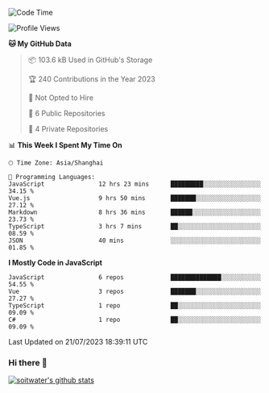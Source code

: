 <!--START_SECTION:waka-->
![Code Time](http://img.shields.io/badge/Code%20Time-2%2C286%20hrs%203%20mins-blue)

![Profile Views](http://img.shields.io/badge/Profile%20Views-0-blue)

**🐱 My GitHub Data** 

> 📦 103.6 kB Used in GitHub's Storage 
 > 
> 🏆 240 Contributions in the Year 2023
 > 
> 🚫 Not Opted to Hire
 > 
> 📜 6 Public Repositories 
 > 
> 🔑 4 Private Repositories 
 > 
📊 **This Week I Spent My Time On** 

```text
🕑︎ Time Zone: Asia/Shanghai

💬 Programming Languages: 
JavaScript               12 hrs 23 mins      █████████░░░░░░░░░░░░░░░░   34.15 % 
Vue.js                   9 hrs 50 mins       ███████░░░░░░░░░░░░░░░░░░   27.12 % 
Markdown                 8 hrs 36 mins       ██████░░░░░░░░░░░░░░░░░░░   23.73 % 
TypeScript               3 hrs 7 mins        ██░░░░░░░░░░░░░░░░░░░░░░░   08.59 % 
JSON                     40 mins             ░░░░░░░░░░░░░░░░░░░░░░░░░   01.85 % 
```

**I Mostly Code in JavaScript** 

```text
JavaScript               6 repos             ██████████████░░░░░░░░░░░   54.55 % 
Vue                      3 repos             ███████░░░░░░░░░░░░░░░░░░   27.27 % 
TypeScript               1 repo              ██░░░░░░░░░░░░░░░░░░░░░░░   09.09 % 
C#                       1 repo              ██░░░░░░░░░░░░░░░░░░░░░░░   09.09 % 
```




 Last Updated on 21/07/2023 18:39:11 UTC
<!--END_SECTION:waka-->

### Hi there 👋
[![soitwater's github stats](https://github-readme-stats.vercel.app/api?username=soitwater)](https://github.com/soitwater/github-readme-stats)
